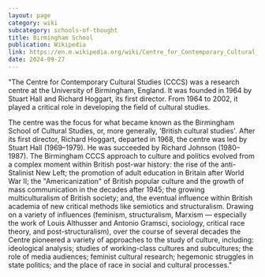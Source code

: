 ```yaml
---
layout: page
category: wiki
subcategory: schools-of-thought
title: Birmingham School
publication: Wikipedia
link: https://en.m.wikipedia.org/wiki/Centre_for_Contemporary_Cultural_Studies
date: 2024-09-27
---
```


"The Centre for Contemporary Cultural Studies (CCCS) was a research centre at the University of Birmingham, England. It was founded in 1964 by Stuart Hall and Richard Hoggart, its first director. From 1964 to 2002, it played a critical role in developing the field of cultural studies.

The centre was the focus for what became known as the Birmingham School of Cultural Studies, or, more generally, 'British cultural studies'. After its first director, Richard Hoggart, departed in 1968, the centre was led by Stuart Hall (1969–1979). He was succeeded by Richard Johnson (1980–1987). The Birmingham CCCS approach to culture and politics evolved from a complex moment within British post-war history: the rise of the anti-Stalinist New Left; the promotion of adult education in Britain after World War II; the "Americanization" of British popular culture and the growth of mass communication in the decades after 1945; the growing multiculturalism of British society; and, the eventual influence within British academia of new critical methods like semiotics and structuralism. Drawing on a variety of influences (feminism, structuralism, Marxism — especially the work of Louis Althusser and Antonio Gramsci, sociology, critical race theory, and post-structuralism), over the course of several decades the Centre pioneered a variety of approaches to the study of culture, including: ideological analysis; studies of working-class cultures and subcultures; the role of media audiences; feminist cultural research; hegemonic struggles in state politics; and the place of race in social and cultural processes."
